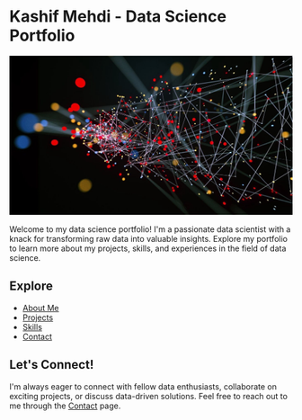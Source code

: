 # Kashif Mehdi - Data Science Portfolio

<img src="assets/images/banner.jpg" alt="Data Science Banner" width="800">

Welcome to my data science portfolio! I'm a passionate data scientist with a knack for transforming raw data into valuable insights. Explore my portfolio to learn more about my projects, skills, and experiences in the field of data science.

## Explore

- [About Me](/about/index.md)
- [Projects](/projects/index.md)
- [Skills](/skills/index.md)
- [Contact](/contact/index.md)

## Let's Connect!

I'm always eager to connect with fellow data enthusiasts, collaborate on exciting projects, or discuss data-driven solutions. Feel free to reach out to me through the [Contact](/contact/) page.
